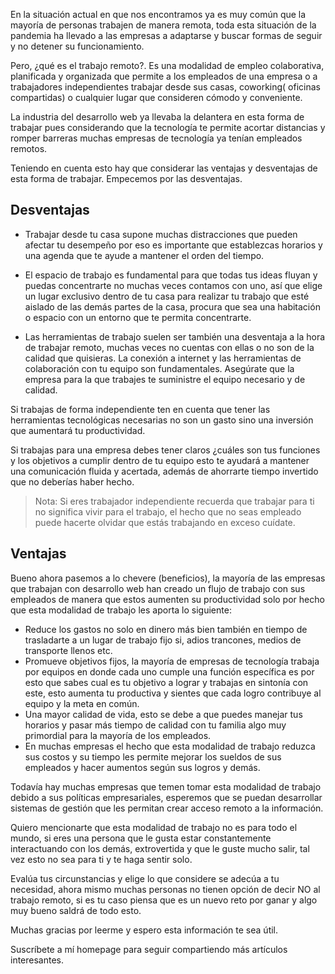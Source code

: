 En la situación actual en que nos encontramos ya es muy común que la mayoría de personas trabajen de manera remota, toda esta situación de la pandemia ha llevado a las empresas a adaptarse y buscar formas de seguir y no detener su funcionamiento.

Pero, ¿qué es el trabajo remoto?. Es una modalidad de empleo colaborativa, planificada y organizada que permite a los empleados de una empresa o a trabajadores independientes trabajar desde sus casas, coworking( oficinas compartidas) o cualquier lugar que consideren cómodo y conveniente.

La industria del desarrollo web ya llevaba la delantera en esta forma de trabajar pues considerando que la tecnología te permite acortar distancias y romper barreras muchas empresas de tecnología ya tenían empleados remotos.

Teniendo en cuenta esto hay que considerar las ventajas y desventajas de esta forma de trabajar. Empecemos por las desventajas.

## Desventajas

- Trabajar desde tu casa supone muchas distracciones que pueden afectar tu desempeño por eso es importante que establezcas horarios y una agenda que te ayude a mantener el orden del tiempo.

- El espacio de trabajo es fundamental para que todas tus ideas fluyan y puedas concentrarte no muchas veces contamos con uno, así que elige un lugar exclusivo dentro de tu casa para realizar tu trabajo que esté aislado de las demás partes de la casa, procura que sea una habitación o espacio con un entorno que te permita concentrarte.

- Las herramientas de trabajo suelen ser también una desventaja a la hora de trabajar remoto, muchas veces no cuentas con ellas o no son de la calidad que quisieras. La conexión a internet y las herramientas de colaboración con tu equipo son fundamentales.
  Asegúrate que la empresa para la que trabajes te suministre el equipo necesario y de calidad.

Si trabajas de forma independiente ten en cuenta que tener las herramientas tecnológicas necesarias no son un gasto sino una inversión que aumentará tu productividad.

Si trabajas para una empresa debes tener claros ¿cuáles son tus funciones y los objetivos a cumplir dentro de tu equipo esto te ayudará a mantener una comunicación fluida y acertada, además de ahorrarte tiempo invertido que no deberías haber hecho.

> Nota: Si eres trabajador independiente recuerda que trabajar para ti no significa vivir para el trabajo, el hecho que no seas empleado puede hacerte olvidar que estás trabajando en exceso cuídate.

## Ventajas

Bueno ahora pasemos a lo chevere (beneficios), la mayoría de las empresas que trabajan con desarrollo web han creado un flujo de trabajo con sus empleados de manera que estos aumenten su productividad solo por hecho que esta modalidad de trabajo les aporta lo siguiente:

- Reduce los gastos no solo en dinero más bien también en tiempo de trasladarte a un lugar de trabajo fijo si, adios trancones, medios de transporte llenos etc.
- Promueve objetivos fijos, la mayoría de empresas de tecnología trabaja por equipos en donde cada uno cumple una función específica es por esto que sabes cual es tu objetivo a lograr y trabajas en sintonía con este, esto aumenta tu productiva y sientes que cada logro contribuye al equipo y la meta en común.
- Una mayor calidad de vida, esto se debe a que puedes manejar tus horarios y pasar más tiempo de calidad con tu familia algo muy primordial para la mayoría de los empleados.
- En muchas empresas el hecho que esta modalidad de trabajo reduzca sus costos y su tiempo les permite mejorar los sueldos de sus empleados y hacer aumentos según sus logros y demás.

Todavía hay muchas empresas que temen tomar esta modalidad de trabajo debido a sus políticas empresariales, esperemos que se puedan desarrollar sistemas de gestión que les permitan crear acceso remoto a la información.

Quiero mencionarte que esta modalidad de trabajo no es para todo el mundo, si eres una persona que le gusta estar constantemente interactuando con los demás, extrovertida y que le guste mucho salir, tal vez esto no sea para ti y te haga sentir solo.

Evalúa tus circunstancias y elige lo que considere se adecúa a tu necesidad, ahora mismo muchas personas no tienen opción de decir NO al trabajo remoto, si es tu caso piensa que es un nuevo reto por ganar y algo muy bueno saldrá de todo esto.

Muchas gracias por leerme y espero esta información te sea útil.

Suscríbete a mí homepage para seguir compartiendo más artículos interesantes.

